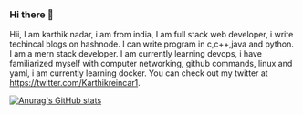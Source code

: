 ### Hi there 👋

Hii, I am karthik nadar, i am from india, I am full stack web developer, i write techincal blogs on hashnode. I can write program in c,c++,java and python.
I am a mern stack developer. I am currently learning devops, i have familiarized myself with computer networking, github commands, linux and yaml, i am currently learning docker. You can check out my twitter at https://twitter.com/Karthikreincar1.

[![Anurag's GitHub stats](https://github-readme-stats.vercel.app/api?username=karthiknadar1204)](https://github.com/anuraghazra/github-readme-stats)

<!--
**karthiknadar1204/karthiknadar1204** is a ✨ _special_ ✨ repository because its `README.md` (this file) appears on your GitHub profile.

Here are some ideas to get you started:

- 🔭 I’m currently working on ...
- 🌱 I’m currently learning ...
- 👯 I’m looking to collaborate on ...
- 🤔 I’m looking for help with ...
- 💬 Ask me about ...
- 📫 How to reach me: ...
- 😄 Pronouns: ...
- ⚡ Fun fact: ...
-->
